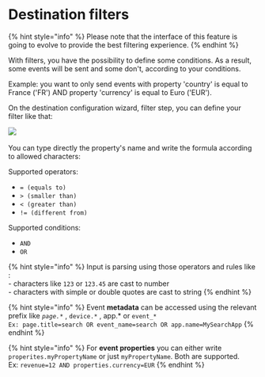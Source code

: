 # Destination filters

{% hint style="info" %}
Please note that the interface of this feature is going to evolve to provide the best filtering experience.
{% endhint %}

With filters, you have the possibility to define some conditions. As a result, some events will be sent and some don't, according to your conditions.

Example: you want to only send events with property 'country' is equal to France ('FR') AND property 'currency' is equal to Euro ('EUR').

On the destination configuration wizard, filter step, you can define your filter like that:

![](<../../../.gitbook/assets/Capture d’écran 2022-03-04 à 11.39.01.png>)

You can type directly the property's name and write the formula according to allowed characters:

Supported operators:

* `= (equals to)`
* `> (smaller than)`
* `< (greater than)`
* `!= (different from)`

Supported conditions:

* `AND`
* `OR`

{% hint style="info" %}
Input is parsing using those operators and rules like : \
\- characters like `123` or `123.45` are cast to number \
\- characters with simple or double quotes are cast to string
{% endhint %}

{% hint style="info" %}
Event **metadata** can be accessed using the relevant prefix like _`page.*`_ , `device.*` , app.\* or `event_*`\
`Ex: page.title=search OR event_name=search OR app.name=MySearchApp`&#x20;
{% endhint %}

{% hint style="info" %}
For **event properties** you can either write `properites.myPropertyName` or just `myPropertyName`. Both are supported.\
Ex: `revenue=12 AND properties.currency=EUR`
{% endhint %}
